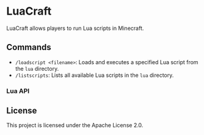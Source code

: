 # LuaCraft

LuaCraft allows players to run Lua scripts in Minecraft.

## Commands

- `/loadscript <filename>`: Loads and executes a specified Lua script from the `lua` directory.
- `/listscripts`: Lists all available Lua scripts in the `lua` directory.

### Lua API



## License

This project is licensed under the Apache License 2.0.
